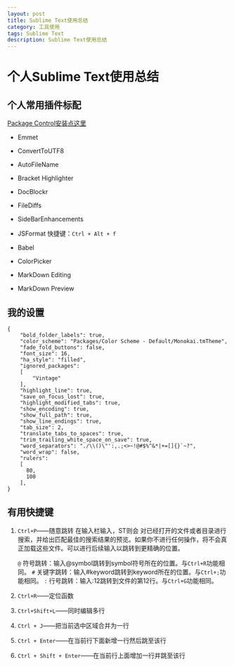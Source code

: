 ```yaml
---
layout: post
title: Sublime Text使用总结
category: 工具使用
tags: Sublime Text
description: Sublime Text使用总结
---
```


# 个人Sublime Text使用总结
## 个人常用插件标配
[Package Control安装点这里](https://packagecontrol.io/installation)

* Emmet
* ConvertToUTF8
* AutoFileName
* Bracket Highlighter
* Doc​Blockr
* FileDiffs
* SideBarEnhancements

* JSFormat
  快捷键：`Ctrl + Alt + f`
* Babel

* ColorPicker


* MarkDown Editing
* MarkDown Preview

## 我的设置
    {
        "bold_folder_labels": true,
        "color_scheme": "Packages/Color Scheme - Default/Monokai.tmTheme",
        "fade_fold_buttons": false,
        "font_size": 16,
        "ha_style": "filled",
        "ignored_packages":
        [
            "Vintage"
        ],
        "highlight_line": true,
        "save_on_focus_lost": true,
        "highlight_modified_tabs": true,
        "show_encoding": true,
        "show_full_path": true,
        "show_line_endings": true,
        "tab_size": 2,
        "translate_tabs_to_spaces": true,
        "trim_trailing_white_space_on_save": true,
        "word_separators": "./\\()\"':,.;<>~!@#$%^&*|+=[]{}`~?",
        "word_wrap": false,
        "rulers":
        [
          80,
          100
        ],
    }

## 有用快捷键
1. `Ctrl+P`——随意跳转
在输入栏输入，ST则会 对已经打开的文件或者目录进行搜索，并给出匹配最佳的搜索结果的预览。如果你不进行任何操作，将不会真正加载这些文件。可以进行后续输入以跳转到更精确的位置。

    `@` 符号跳转：输入@symbol跳转到symbol符号所在的位置。与`Ctrl+R`功能相同。
    `#` 关键字跳转：输入#keyword跳转到keyword所在的位置。与`Ctrl+;`功能相同。
    `:` 行号跳转：输入:12跳转到文件的第12行。与`Ctrl+G`功能相同。

2. `Ctrl+R`——定位函数
3. `Ctrl+Shift+L`——同时编辑多行
4. `Ctrl + J`——把当前选中区域合并为一行
5. `Ctrl + Enter`——在当前行下面新增一行然后跳至该行
6. `Ctrl + Shift + Enter`——在当前行上面增加一行并跳至该行

